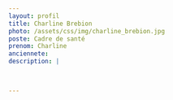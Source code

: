 ```yaml
---
layout: profil
title: Charline Brebion
photo: /assets/css/img/charline_brebion.jpg
poste: Cadre de santé
prenom: Charline
anciennete: 
description: |


  
---
```

